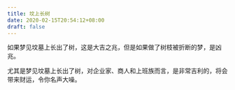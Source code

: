 ```yaml
---
title: 坟上长树
date: 2020-02-15T20:54:12+08:00
draft: false
---
```


如果梦见坟墓上长出了树，这是大吉之兆，但是如果做了树枝被折断的梦，是凶兆。<br>

尤其是梦见坟墓上长出了树，对企业家、商人和上班族而言，是非常吉利的，将会带来财运，令你名声大噪。<br>
